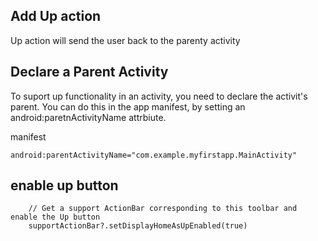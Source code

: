 ## Add Up action
Up action will send the user back to the parenty activity 


## Declare a Parent Activity
To suport up functionality in an activity, you need to declare the activit's parent. You can do this in the app manifest, by setting an android:paretnActivityName attrbiute.

manifest
```
android:parentActivityName="com.example.myfirstapp.MainActivity"

```

## enable up button
```
    // Get a support ActionBar corresponding to this toolbar and enable the Up button
    supportActionBar?.setDisplayHomeAsUpEnabled(true)
```
